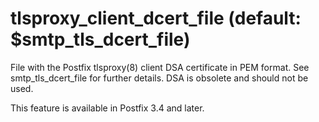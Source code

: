 # tlsproxy_client_dcert_file (default: $smtp_tls_dcert_file)
 File with the Postfix tlsproxy(8) client DSA certificate in PEM
format. See smtp\_tls\_dcert\_file for further details. DSA is obsolete and
should not be used. 


 This feature is available in Postfix 3.4 and later. 


